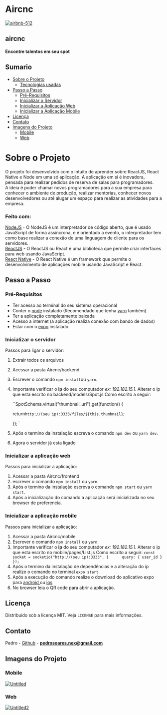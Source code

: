 # Aircnc

[![airbnb-512](https://i.ibb.co/9hSwZdG/airbnb-512.png)](https://imgbb.com/)

## aircnc

#### Encontre talentos em seu spot

## Sumario

* [Sobre o Projeto](#sobre-o-projeto)
  * [Tecnologias usadas](#feito-com)
* [Passo a Passo](#passo-a-passo)
  * [Pré-Requisitos](#pre-requisitos)
  * [Inicializar o Servidor](#inicializar-o-servidor)
  * [Inicializar a Aplicação Web](#inicializar-a-aplicação-web)
  * [Inicializar a Aplicação Mobile](#inicializar-a-aplicação-mobile)
* [Licença](#Licença)
* [Contato](#Contato)
* [Imagens do Projeto](#Imagens-do-Projeto)
  * [Mobile](#Mobile)
  * [Web](#Web)

# Sobre o Projeto

O projeto foi desenvolvido com o intuito de aprender sobre ReactJS, React Native e Node em uma só aplicação. A aplicação em si é inovadora, pensada para realizar pedidos de reserva de salas para programadores.  
A ideia é poder chamar novos programadores para a sua empresa para conhecer o ambiente de produção, realizar mentorias, conhecer novos desenvolvedores ou até alugar um espaço para realizar as atividades para a empresa.

### Feito com:

[NodeJS](https://nodejs.org/en/) - O NodeJS é um interpretador de código aberto, que é usado JavaScript de forma assíncrona, e é orientado a evento, o interpretador tem como base realizar a conexão de uma linguagem de cliente para os servidores.  
[ReactJS](https://pt-br.reactjs.org) - O ReactJS ou React é uma biblioteca que permite criar interfaces para web usando JavaScript.  
[React Native](http://facebook.github.io/react-native/) - O React Native é um framework que permite o desenvolvimento de aplicações mobile usando JavaScript e React.

## Passo a Passo

### Pré-Requisitos

* Ter acesso ao terminal do seu sistema operacional
* Conter o [node](https://nodejs.org) instalado \(Recomendado que tenha [yarn](https://yarnpkg.com/lang/en/) também\).
* Ter a aplicação completamente baixada
* Acesso a internet \(a aplicação realiza conexão com bando de dados\)
* Estar com o [expo](https://expo.io/learn) instalado.

### Inicializar o servidor

Passos para ligar o servidor:

1. Extrair todos os arquivos
2. Acessar a pasta Aircnc/backend
3. Escrever o comando `npm install`ou `yarn`.
4. Importante verificar o **ip** do seu computador _ex: 192.182.15.1_. Alterar o ip que esta escrito no backend/models/Spot.js Como escrito a seguir:

   \`\`SpotSchema.virtual\("thumbnail\_url"\).get\(function\(\) {

   return`http://(seu ip):3333/files/${this.thumbnail}`;

   }\);\`\`

5. Após o termino da instalação escreva o comando `npm dev` ou `yarn dev`.
6. Agora o servidor já esta ligado

### Inicializar a aplicação web

Passos para inicializar a aplicação:

1. Acessar a pasta Aircnc/frontend
2. escrever o comando `npm install` ou `yarn`.
3. Após o termino da instalação escreva o comando `npm start` ou `yarn start`.
4. Após a inicialização do comando a aplicação será inicializada no seu browser de preferencia.

### Inicializar a aplicação mobile

Passos para inicializar a aplicação:

1. Acessar a pasta Aircnc/mobile
2. Escrever o comando `npm install` ou `yarn`.
3. Importante verificar o **ip** do seu computador _ex: 192.182.15.1_. Alterar o ip que esta escrito no mobile/pages/List.js Como escrito a seguir: `const socket = socketio("http://(seu ip):3333", {      query: { user_id }  });`
4. Após o termino da instalação de dependências e a alteração do ip realize o comando no terminal `expo start`.
5. Após a execução do comando realize o download do aplicativo expo para [android ](https://play.google.com/store/apps/details?id=host.exp.exponent&referrer=www)ou [ios](https://apps.apple.com/app/apple-store/id982107779)
6. No browser leia o QR code para abrir a aplicação.

## Licença

Distribuído sob a licença MIT. Veja `LICENSE` para mais informações.

## Contato

Pedro - [Github](https://github.com/Pedronex) - **pedrosoares.nex@gmail.com**

## Imagens do Projeto

### Mobile
<a href="https://ibb.co/bPGFgWK"><img src="https://i.ibb.co/yXxpnfQ/Untitled.png" alt="Untitled" border="0"></a>

### Web
<a href="https://ibb.co/V2ywrDv"><img src="https://i.ibb.co/MMTBWpR/Untitled2.png" alt="Untitled2" border="0"></a>
